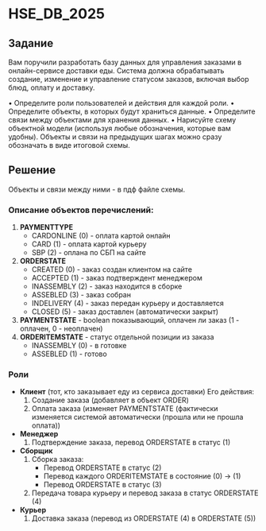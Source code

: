 # HSE_DB_2025
## Задание
Вам поручили разработать базу данных для управления заказами в онлайн-сервисе доставки еды. Система должна обрабатывать создание, изменение и управление статусом заказов, включая выбор блюд, оплату и доставку.

• Определите роли пользователей и действия для каждой роли.
• Определите объекты, в которых будут храниться данные.
• Определите связи между объектами для хранения данных.
• Нарисуйте схему объектной модели (используя любые обозначения, которые вам удобны). Объекты и связи на предыдущих шагах можно сразу обозначать в виде итоговой схемы.

## Решение
Объекты и связи между ними - в пдф файле схемы.
### Описание объектов перечислений: 
  1. **PAYMENTTYPE**
     * CARDONLINE (0) - оплата картой онлайн
     * CARD (1) - оплата картой курьеру
     * SBP (2) - оплана по СБП на сайте
  2. **ORDERSTATE**
     * CREATED (0) - заказ создан клиентом на сайте
     * ACCEPTED (1) - заказ подтверждент менеджером
     * INASSEMBLY (2) - заказ находится в сборке
     * ASSEBLED (3) - заказ собран
     * INDELIVERY (4) - заказ передан курьеру и доставляется
     * CLOSED (5) - заказ доставлен (автоматически закрыт)
  3. **PAYMENTSTATE** - boolean показывающий, оплачен ли заказ (1 - оплачен, 0 - неоплачен)
  4. **ORDERITEMSTATE** - статус отдельной позиции из заказа
     * INASSEMBLY (0) - в готовке
     * ASSEBLED (1) - готово
### Роли
* **Клиент** (тот, кто заказывает еду из сервиса доставки)
  Его действия: 
  1. Создание заказа (добавляет в объект ORDER)
  2. Оплата заказа (изменяет PAYMENTSTATE (фактически изменяется системой автоматически (прошла или не прошла оплата))
* **Менеджер**
  1. Подтверждение заказа, перевод ORDERSTATE в статус (1)
* **Сборщик**
  1. Сборка заказа:
     * Перевод ORDERSTATE в статус (2)
     * Перевод каждого ORDERITEMSTATE в состояние (0) -> (1)
     * Перевод ORDERSTATE в статус (3)
  2. Передача товара курьеру и перевод заказа в статус ORDERSTATE (4)
* **Курьер**
  1. Доставка заказа (перевод из ORDERSTATE (4) в ORDERSTATE (5))
